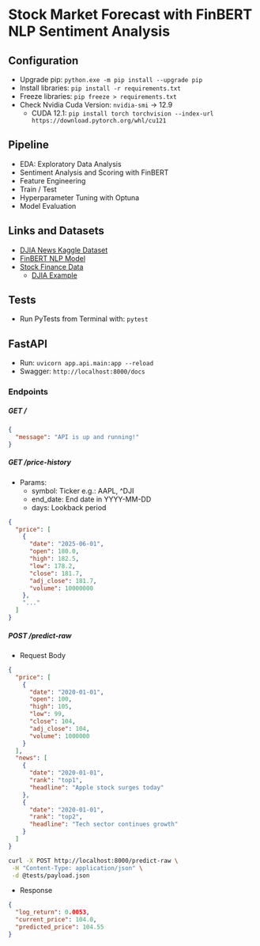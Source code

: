 # Stock Market Forecast with FinBERT NLP Sentiment Analysis

## Configuration

* Upgrade pip: `python.exe -m pip install --upgrade pip`
* Install libraries: `pip install -r requirements.txt`
* Freeze libraries: `pip freeze > requirements.txt`
* Check Nvidia Cuda Version: `nvidia-smi` -> 12.9
    * CUDA 12.1: `pip install torch torchvision --index-url https://download.pytorch.org/whl/cu121`

## Pipeline

* EDA: Exploratory Data Analysis
* Sentiment Analysis and Scoring with FinBERT
* Feature Engineering
* Train / Test
* Hyperparameter Tuning with Optuna
* Model Evaluation

## Links and Datasets

* [DJIA News Kaggle Dataset](https://www.kaggle.com/datasets/aaron7sun/stocknews)
* [FinBERT NLP Model](https://huggingface.co/ProsusAI/finbert)
* [Stock Finance Data](https://finance.yahoo.com/)
  * [DJIA Example](https://finance.yahoo.com/quote/%5EDJI/history/)

## Tests

* Run PyTests from Terminal with: `pytest`

## FastAPI

* Run: `uvicorn app.api.main:app --reload`
* Swagger: `http://localhost:8000/docs`

### Endpoints

##### GET /

```json
{
  "message": "API is up and running!"
}
```

##### GET /price-history

* Params:
    * symbol: Ticker e.g.: AAPL, ^DJI
    * end_date: End date in YYYY-MM-DD
    * days: Lookback period

```json
{
  "price": [
    {
      "date": "2025-06-01",
      "open": 180.0,
      "high": 182.5,
      "low": 178.2,
      "close": 181.7,
      "adj_close": 181.7,
      "volume": 10000000
    },
    "..."
  ]
}
```

##### POST /predict-raw

* Request Body

```json
{
  "price": [
    {
      "date": "2020-01-01",
      "open": 100,
      "high": 105,
      "low": 99,
      "close": 104,
      "adj_close": 104,
      "volume": 1000000
    }
  ],
  "news": [
    {
      "date": "2020-01-01",
      "rank": "top1",
      "headline": "Apple stock surges today"
    },
    {
      "date": "2020-01-01",
      "rank": "top2",
      "headline": "Tech sector continues growth"
    }
  ]
}
```

```bash
curl -X POST http://localhost:8000/predict-raw \
 -H "Content-Type: application/json" \
 -d @tests/payload.json
```

* Response

```json
{
  "log_return": 0.0053,
  "current_price": 104.0,
  "predicted_price": 104.55
}
```